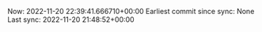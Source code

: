 Now: 2022-11-20 22:39:41.666710+00:00 Earliest commit since sync: None Last sync: 2022-11-20 21:48:52+00:00
